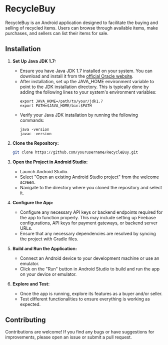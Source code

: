 # RecycleBuy

RecycleBuy is an Android application designed to facilitate the buying and selling of recycled items. Users can browse through available items, make purchases, and sellers can list their items for sale.

## Installation

1. **Set Up Java JDK 1.7:**
    - Ensure you have Java JDK 1.7 installed on your system. You can download and install it from the [official Oracle website](https://www.oracle.com/java/technologies/javase/javase-jdk7-downloads.html).
    - After installation, set up the JAVA_HOME environment variable to point to the JDK installation directory. This is typically done by adding the following lines to your system's environment variables:
        ```
        export JAVA_HOME=/path/to/your/jdk1.7
        export PATH=$JAVA_HOME/bin:$PATH
        ```
    - Verify your Java JDK installation by running the following commands:
        ```
        java -version
        javac -version
        ```

2. **Clone the Repository:**
    ```bash
    git clone https://github.com/yourusername/RecycleBuy.git
    ```

3. **Open the Project in Android Studio:**
    - Launch Android Studio.
    - Select "Open an existing Android Studio project" from the welcome screen.
    - Navigate to the directory where you cloned the repository and select it.

4. **Configure the App:**
    - Configure any necessary API keys or backend endpoints required for the app to function properly. This may include setting up Firebase configurations, API keys for payment gateways, or backend server URLs.
    - Ensure that any necessary dependencies are resolved by syncing the project with Gradle files.

5. **Build and Run the Application:**
    - Connect an Android device to your development machine or use an emulator.
    - Click on the "Run" button in Android Studio to build and run the app on your device or emulator.

6. **Explore and Test:**
    - Once the app is running, explore its features as a buyer and/or seller.
    - Test different functionalities to ensure everything is working as expected.

## Contributing

Contributions are welcome! If you find any bugs or have suggestions for improvements, please open an issue or submit a pull request.
